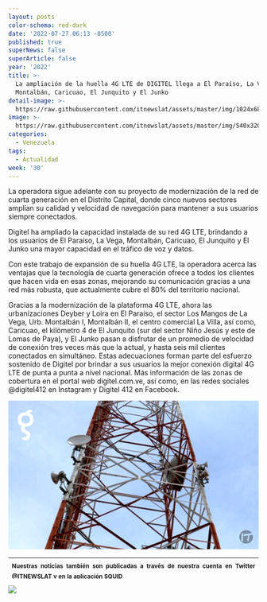 ```yaml
---
layout: posts
color-schema: red-dark
date: '2022-07-27 06:13 -0500'
published: true
superNews: false
superArticle: false
year: '2022'
title: >-
  La ampliación de la huella 4G LTE de DIGITEL llega a El Paraíso, La Vega,
  Montalbán, Caricuao, El Junquito y El Junko 
detail-image: >-
  https://raw.githubusercontent.com/itnewslat/assets/master/img/1024x680/antena-digitel-g.jpg
image: >-
  https://raw.githubusercontent.com/itnewslat/assets/master/img/540x320/antena-digitel-p.jpg
categories:
  - Venezuela
tags:
  - Actualidad
week: '30'
---
```

La operadora sigue adelante con su proyecto de modernización de la red de cuarta generación en el Distrito Capital, donde cinco nuevos sectores amplían su calidad y velocidad de navegación para mantener a sus usuarios siempre conectados. 

Digitel ha ampliado la capacidad instalada de su red 4G LTE, brindando a los usuarios de El Paraíso, La Vega, Montalbán, Caricuao, El Junquito y El Junko una mayor capacidad en el tráfico de voz y datos. 

Con este trabajo de expansión de su huella 4G LTE, la operadora acerca las ventajas que la tecnología de cuarta generación ofrece a todos los clientes que hacen vida en esas zonas, mejorando su comunicación gracias a una red más robusta, que actualmente cubre el 80% del territorio nacional.

Gracias a la modernización de la plataforma 4G LTE, ahora las urbanizaciones Deyber y Loira en El Paraíso, el sector Los Mangos de La Vega, Urb. Montalbán I, Montalbán II, el centro comercial La Villa, así como, Caricuao, el kilómetro 4 de El Junquito (sur del sector Niño Jesús y este de Lomas de Paya), y El Junko pasan a disfrutar de un promedio de velocidad de conexión tres veces más que la actual, y hasta seis mil clientes conectados en simultáneo. 
Estas adecuaciones forman parte del esfuerzo sostenido de Digitel por brindar a sus usuarios la mejor conexión digital 4G LTE de punta a punta a nivel nacional. Más información de las zonas de cobertura en el portal web digitel.com.ve, así como, en las redes sociales @digitel412 en Instagram y Digitel 412 en Facebook.


![](https://raw.githubusercontent.com/itnewslat/assets/master/img/540x320/antena-digitel-p.jpg)

<table style="height: 42px;" width="569">
<tbody>
<tr>
<td style="text-align: justify;"><sub><strong>Nuestras noticias también son publicadas a través de nuestra cuenta en Twitter <a href="https://twitter.com/itnewslat?lang=es">@ITNEWSLAT</a> y en la aplicación <a href="https://squidapp.co/en/">SQUID</a></strong></sub></td>
</tr>
</tbody>
</table>

<img src="https://tracker.metricool.com/c3po.jpg?hash=56f88a41e39ab42c063cc51676587a04"/>